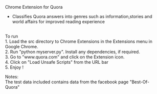 Chrome Extension for Quora<br/>
- Classifies Quora answers into genres such as information,stories and world affairs for improved reading experience<br/>
<br/>
To run<br/>
1. Load the src directory to Chrome Extensions in the Extensions menu in Google Chrome.<br/>
2. Run "python myserver.py". Install any dependencies, if required.<br/>
3. Go to "www.quora.com" and click on the Extension icon.<br/>
4. Click on "Load Unsafe Scripts" from the URL bar<br/>
5. Enjoy !<br/>


Notes:<br/>
The test data included contains data from the facebook page "Best-Of-Quora"<br/>
